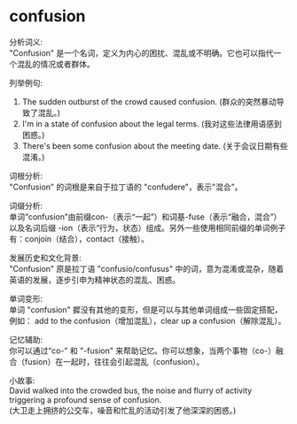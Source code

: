 # confusion

分析词义:  
"Confusion" 是一个名词，定义为内心的困扰、混乱或不明确。它也可以指代一个混乱的情况或者群体。

  

列举例句:

  

1.  The sudden outburst of the crowd caused confusion. (群众的突然暴动导致了混乱。)
2.  I'm in a state of confusion about the legal terms. (我对这些法律用语感到困惑。)
3.  There's been some confusion about the meeting date. (关于会议日期有些混淆。)

  

词根分析:  
"Confusion" 的词根是来自于拉丁语的 "confudere"，表示"混合"。

  

词缀分析:  
单词“confusion”由前缀con-（表示“一起”）和词基-fuse（表示“融合，混合”）以及名词后缀 -ion（表示“行为，状态）组成。另外一些使用相同前缀的单词例子有：conjoin（结合），contact（接触）。

  

发展历史和文化背景:  
"Confusion" 原是拉丁语 "confusio/confusus" 中的词，意为混淆或混杂，随着英语的发展，逐步引申为精神状态的混乱、困惑。

  

单词变形:  
单词 "confusion" 摨没有其他的变形，但是可以与其他单词组成一些固定搭配，例如： add to the confusion（增加混乱），clear up a confusion（解除混乱）。

  

记忆辅助:  
你可以通过“co-" 和 "-fusion" 来帮助记忆。你可以想象，当两个事物（co-）融合（fusion）在一起时，往往会引起混乱（confusion）。

  

小故事:  
David walked into the crowded bus, the noise and flurry of activity triggering a profound sense of confusion.  
(大卫走上拥挤的公交车，噪音和忙乱的活动引发了他深深的困惑。)
